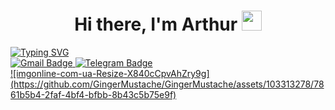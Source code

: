 <h1 align="center">Hi there, I'm Arthur</a> <img src="https://github.com/blackcater/blackcater/raw/main/images/Hi.gif" height="32"/></h1>
<a href="https://git.io/typing-svg"><img src="https://readme-typing-svg.herokuapp.com?font=Fira+Code&size=23&pause=1000&color=EFF7AF&width=1000&height=100&lines=Right+now+I'm+a+student+at+programming+school+21+and+a+mobile+developer;...+in+the+future" alt="Typing SVG" />

<div id="badges">
  <a href="mailto:artzaneg@gmail.com">
    <img src="https://img.shields.io/badge/Gmail-red?style=for-the-badge&logo=gmail&logoColor=white" alt="Gmail Badge"/>
   <a href="https://t.me/GingerMustache">
    <img src="https://img.shields.io/badge/Telegram-blue?style=for-the-badge&logo=telegram&logoColor=white" alt="Telegram Badge"/>
</div>
![imgonline-com-ua-Resize-X840cCpvAhZry9g](https://github.com/GingerMustache/GingerMustache/assets/103313278/7861b5b4-2faf-4bf4-bfbb-8b43c5b75e9f)

